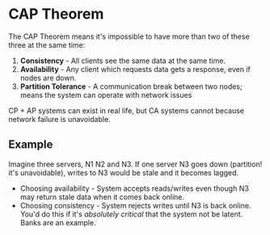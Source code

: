 # CAP Theorem

The CAP Theorem means it's impossible to have more than two of these three at the same time:

1. **Consistency** - All clients see the same data at the same time.
2. **Availability** - Any client which requests data gets a response, even if nodes are down.
3. **Partition Tolerance** - A communication break between two nodes; means the system can operate with network issues

CP + AP systems can exist in real life, but CA systems cannot because network failure is unavoidable.

## Example

Imagine three servers, N1 N2 and N3. If one server N3 goes down (partition! it's unavoidable), writes to N3 would be stale and it becomes lagged.

- Choosing availability - System accepts reads/writes even though N3 may return stale data when it comes back online.
- Choosing consistency - System rejects writes until N3 is back online. You'd do this if it's _absolutely critical_ that the system not be latent. Banks are an example.

